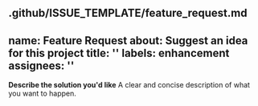 .github/ISSUE_TEMPLATE/feature_request.md
---
name: Feature Request
about: Suggest an idea for this project
title: ''
labels: enhancement
assignees: ''
---
**Describe the solution you'd like**
A clear and concise description of what you want to happen.
